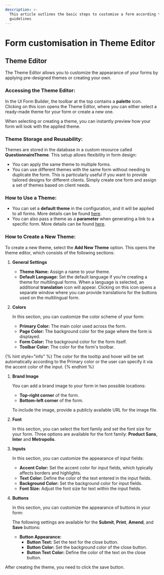 ```yaml
---
description: >-
  This article outlines the basic steps to customise a form according to custom
  guidelines
---
```


# Form customisation in Theme Editor

## Theme Editor

The Theme Editor allows you to customize the appearance of your forms by applying pre-designed themes or creating your own.

### **Accessing the Theme Editor:**

In the UI Form Builder, the toolbar at the top contains a **palette** icon. Clicking on this icon opens the Theme Editor, where you can either select a ready-made theme for your form or create a new one.

When selecting or creating a theme, you can instantly preview how your form will look with the applied theme.

### **Theme Storage and Reusability:**

Themes are stored in the database in a custom resource called **QuestionnaireTheme**. This setup allows flexibility in form design:

* You can apply the same theme to multiple forms.
* You can use different themes with the same form without needing to duplicate the form. This is particularly useful if you want to provide tailored designs for different clients. Simply create one form and assign a set of themes based on client needs.

### **How to Use a Theme:**

* You can set a **default theme** in the configuration, and it will be applied to all forms. More details can be found [here](../configuration.md).
* You can also pass a theme as a **parameter** when generating a link to a specific form. More details can be found [here](../../../../reference/aidbox-forms/aidbox-sdc-api.md#parameters).

### **How to Create a New Theme:**

To create a new theme, select the **Add New Theme** option. This opens the theme editor, which consists of the following sections:

1. **General Settings**
   * **Theme Name:** Assign a name to your theme.
   * **Default Language:** Set the default language if you’re creating a theme for multilingual forms. When a language is selected, an additional **translation** icon will appear. Clicking on this icon opens a separate window where you can provide translations for the buttons used on the multilingual form.
2.  **Colors**

    In this section, you can customize the color scheme of your form:

    * **Primary Color:** The main color used across the form.
    * **Page Color:** The background color for the page where the form is displayed.
    * **Form Color:** The background color for the form itself.
    * **Toolbar Color:** The color for the form's toolbar.

{% hint style="info" %}
The color for the tooltip and hover will be set automatically according to the Primary color or the user can specify it via the accent color of the input.
{% endhint %}

1.  **Brand Image**

    You can add a brand image to your form in two possible locations:

    * **Top-right corner** of the form.
    * **Bottom-left corner** of the form.

    To include the image, provide a publicly available URL for the image file.
2.  **Font**

    In this section, you can select the font family and set the font size for your form. Three options are available for the font family: **Product Sans**, **Inter** and **Metropolis**.
3.  **Inputs**

    In this section, you can customize the appearance of input fields:

    * **Accent Color:** Set the accent color for input fields, which typically affects borders and highlights.
    * **Text Color:** Define the color of the text entered in the input fields.
    * **Background Color:** Set the background color for input fields.
    * **Font Size:** Adjust the font size for text within the input fields.
4.  **Buttons**

    In this section, you can customize the appearance of buttons in your form:

   	The following settings are available for the **Submit**, **Print**, **Amend**, and **Save** buttons:

	* **Button Appearance:**
      * **Button Text:** Set the text for the close button.
      * **Button Color:** Set the background color of the close button.
      * **Button Text Color:** Define the color of the text on the close button.

After creating the theme, you need to click the save button.
